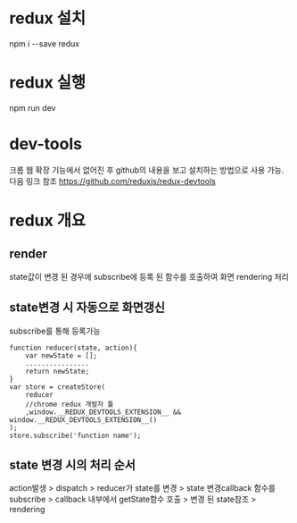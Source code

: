 # redux 설치
npm i --save redux

# redux 실행
npm run dev

# dev-tools
크롬 웹 확장 기능에서 없어진 후 github의 내용을 보고 설치하는 방법으로 사용 가능.
다음 링크 참조
https://github.com/reduxjs/redux-devtools

# redux 개요

## render
state값이 변경 된 경우에 subscribe에 등록 된 함수를 호출하여 화면 rendering 처리

## state변경 시 자동으로 화면갱신
subscribe를 통해 등록가능

    function reducer(state, action){
        var newState = [];
        ................
        return newState;
    }
    var store = createStore(
        reducer
        //chrome redux 개발자 툴
        ,window.__REDUX_DEVTOOLS_EXTENSION__ && window.__REDUX_DEVTOOLS_EXTENSION__()
    );
    store.subscribe('function name');

## state 변경 시의 처리 순서
action발생 > dispatch > reducer가 state를 변경 > state 변경callback 함수를 subscribe > callback 내부에서 getState함수 호출 > 변경 된 state참조 > rendering

